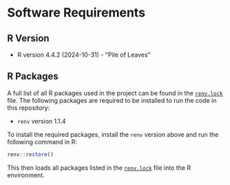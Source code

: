 # Software Requirements

## R Version

- R version 4.4.2 (2024-10-31) - "Pile of Leaves"

## R Packages

A full list of all R packages used in the project can be found in the [`renv.lock`](renv.lock) file. The following packages are required to be installed to run the code in this repository:

- `renv` version 1.1.4

To install the required packages, install the `renv` version above and run the following command in R:

```r
renv::restore()
```

This then loads all packages listed in the [`renv.lock`](renv.lock) file into the R environment.